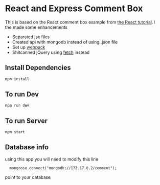 # React and Express Comment Box

This is based on the React comment box example from [the React tutorial](http://facebook.github.io/react/docs/tutorial.html).
I the made some enhancements
- Separated jsx files
- Created api with mongodb instead of using .json file
- Set up [webpack](https://webpack.github.io/)
- Shitcanned jQuery using [fetch](https://developer.mozilla.org/en-US/docs/Web/API/Fetch_API) instead

## Install Dependencies
```sh
npm install
```
## To run Dev
```sh
npm run dev
```

## To run Server
```sh
npm start
```


## Database info

using this app you will need to modify this line
```
  mongoose.connect("mongodb://172.17.0.2/comment");

```
point to your database
